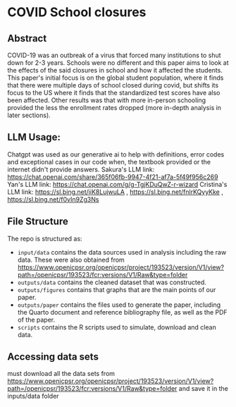 # COVID School closures

## Abstract

 COVID-19 was an outbreak of a virus that forced many institutions to shut down for 2-3 years. Schools were no different and this paper aims to look at the effects of the said closures in school and how it affected the students. This paper's initial focus is on the global student population, where it finds that there were multiple days of school closed during covid, but shifts its focus to the US where it finds that the standardized test scores have also been affected. Other results was that with more in-person schooling provided the less the enrollment rates dropped (more in-depth analysis in later sections). 


## LLM Usage: 
Chatgpt was used as our generative ai to help with definitions, error codes and exceptional cases in our code when, the textbook provided or the internet didn't provide answers.
Sakura's LLM link: https://chat.openai.com/share/365f06fb-9947-4f21-af7a-5f49f956c269 
Yan's LLM link: https://chat.openai.com/g/g-TgjKDuQwZ-r-wizard
Cristina's LLM link: https://sl.bing.net/jiK8LujwuLA , https://sl.bing.net/fnlrKQyyKke , https://sl.bing.net/f0vIn9Zg3Ns


## File Structure

The repo is structured as:

-   `input/data` contains the data sources used in analysis including the raw data. These were also obtained from https://www.openicpsr.org/openicpsr/project/193523/version/V1/view?path=/openicpsr/193523/fcr:versions/V1/Raw&type=folder 
-   `outputs/data` contains the cleaned dataset that was constructed.
-    `outputs/figures` contains that graphs that are the main points of our paper. 
-   `outputs/paper` contains the files used to generate the paper, including the Quarto document and reference bibliography file, as well as the PDF of the paper. 
-   `scripts` contains the R scripts used to simulate, download and clean data.

## Accessing data sets
 must download all the data sets from https://www.openicpsr.org/openicpsr/project/193523/version/V1/view?path=/openicpsr/193523/fcr:versions/V1/Raw&type=folder and save it in the inputs/data folder
